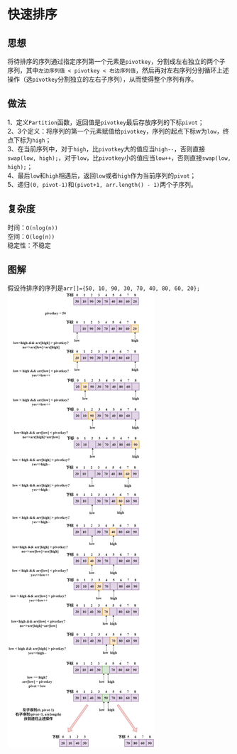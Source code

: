 # 快速排序
## 思想
将待排序的序列通过指定序列第一个元素是`pivotkey`，分割成左右独立的两个子序列，其中`左边序列值 < pivotkey < 右边序列值`，然后再对左右序列分别循环上述操作（选`pivotkey`分割独立的左右子序列），从而使得整个序列有序。
## 做法
1、定义`Partition`函数，返回值是`pivotkey`最后存放序列的下标`pivot`；<br>
2、3个定义：将序列的第一个元素赋值给`pivotkey`，序列的起点下标w为`low`，终点下标为`high`；<br>
3、在当前序列中，对于`high`，比`pivotkey`大的值应当`high--`，否则直接`swap(low, high);`，对于`low`，比`pivotkey`小的值应当`low++`，否则直接`swap(low, high);`；<br>
4、最后`low`和`high`相遇后，返回`low`或者`high`作为当前序列的`pivot`；<br>
5、递归`(0, pivot-1)`和`(pivot+1, arr.length() - 1)`两个子序列。<br>
## 复杂度
时间：`O(nlog(n))`<br>
空间：`O(log(n))`<br>
稳定性：不稳定
## 图解
假设待排序的序列是`arr[]={50, 10, 90, 30, 70, 40, 80, 60, 20};`<br>
<img src="../../figures/quick_sort_0.jpg"/>
